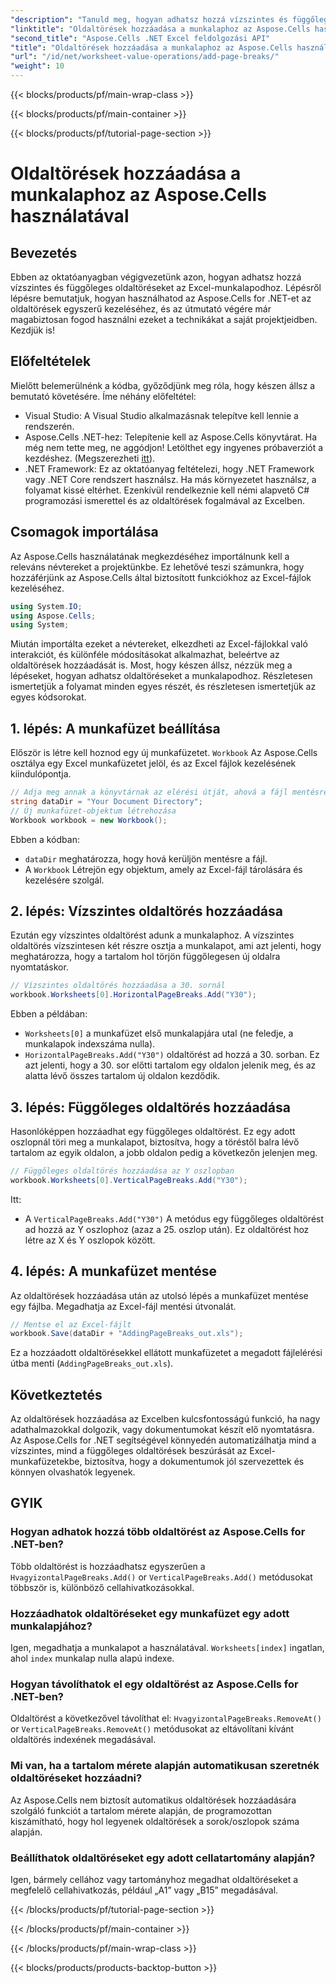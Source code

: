 ```yaml
---
"description": "Tanuld meg, hogyan adhatsz hozzá vízszintes és függőleges oldaltöréseket Excelben az Aspose.Cells for .NET használatával ebből a lépésről lépésre szóló útmutatóból. Tedd Excel-fájljaidat nyomtathatóvá."
"linktitle": "Oldaltörések hozzáadása a munkalaphoz az Aspose.Cells használatával"
"second_title": "Aspose.Cells .NET Excel feldolgozási API"
"title": "Oldaltörések hozzáadása a munkalaphoz az Aspose.Cells használatával"
"url": "/id/net/worksheet-value-operations/add-page-breaks/"
"weight": 10
---
```


{{< blocks/products/pf/main-wrap-class >}}

{{< blocks/products/pf/main-container >}}

{{< blocks/products/pf/tutorial-page-section >}}

# Oldaltörések hozzáadása a munkalaphoz az Aspose.Cells használatával

## Bevezetés
Ebben az oktatóanyagban végigvezetünk azon, hogyan adhatsz hozzá vízszintes és függőleges oldaltöréseket az Excel-munkalapodhoz. Lépésről lépésre bemutatjuk, hogyan használhatod az Aspose.Cells for .NET-et az oldaltörések egyszerű kezeléséhez, és az útmutató végére már magabiztosan fogod használni ezeket a technikákat a saját projektjeidben. Kezdjük is!
## Előfeltételek
Mielőtt belemerülnénk a kódba, győződjünk meg róla, hogy készen állsz a bemutató követésére. Íme néhány előfeltétel:
- Visual Studio: A Visual Studio alkalmazásnak telepítve kell lennie a rendszerén.
- Aspose.Cells .NET-hez: Telepítenie kell az Aspose.Cells könyvtárat. Ha még nem tette meg, ne aggódjon! Letölthet egy ingyenes próbaverziót a kezdéshez. (Megszerezheti [itt](https://releases.aspose.com/cells/net/)).
- .NET Framework: Ez az oktatóanyag feltételezi, hogy .NET Framework vagy .NET Core rendszert használsz. Ha más környezetet használsz, a folyamat kissé eltérhet.
Ezenkívül rendelkeznie kell némi alapvető C# programozási ismerettel és az oldaltörések fogalmával az Excelben.
## Csomagok importálása
Az Aspose.Cells használatának megkezdéséhez importálnunk kell a releváns névtereket a projektünkbe. Ez lehetővé teszi számunkra, hogy hozzáférjünk az Aspose.Cells által biztosított funkciókhoz az Excel-fájlok kezeléséhez.
```csharp
using System.IO;
using Aspose.Cells;
using System;
```
Miután importálta ezeket a névtereket, elkezdheti az Excel-fájlokkal való interakciót, és különféle módosításokat alkalmazhat, beleértve az oldaltörések hozzáadását is.
Most, hogy készen állsz, nézzük meg a lépéseket, hogyan adhatsz oldaltöréseket a munkalapodhoz. Részletesen ismertetjük a folyamat minden egyes részét, és részletesen ismertetjük az egyes kódsorokat.
## 1. lépés: A munkafüzet beállítása
Először is létre kell hoznod egy új munkafüzetet. `Workbook` Az Aspose.Cells osztálya egy Excel munkafüzetet jelöl, és az Excel fájlok kezelésének kiindulópontja.
```csharp
// Adja meg annak a könyvtárnak az elérési útját, ahová a fájl mentésre kerül
string dataDir = "Your Document Directory";
// Új munkafüzet-objektum létrehozása
Workbook workbook = new Workbook();
```
Ebben a kódban:
- `dataDir` meghatározza, hogy hová kerüljön mentésre a fájl.
- A `Workbook` Létrejön egy objektum, amely az Excel-fájl tárolására és kezelésére szolgál.
## 2. lépés: Vízszintes oldaltörés hozzáadása
Ezután egy vízszintes oldaltörést adunk a munkalaphoz. A vízszintes oldaltörés vízszintesen két részre osztja a munkalapot, ami azt jelenti, hogy meghatározza, hogy a tartalom hol törjön függőlegesen új oldalra nyomtatáskor.
```csharp
// Vízszintes oldaltörés hozzáadása a 30. sornál
workbook.Worksheets[0].HorizontalPageBreaks.Add("Y30");
```
Ebben a példában:
- `Worksheets[0]` a munkafüzet első munkalapjára utal (ne feledje, a munkalapok indexszáma nulla).
- `HorizontalPageBreaks.Add("Y30")` oldaltörést ad hozzá a 30. sorban. Ez azt jelenti, hogy a 30. sor előtti tartalom egy oldalon jelenik meg, és az alatta lévő összes tartalom új oldalon kezdődik.
## 3. lépés: Függőleges oldaltörés hozzáadása
Hasonlóképpen hozzáadhat egy függőleges oldaltörést. Ez egy adott oszlopnál töri meg a munkalapot, biztosítva, hogy a töréstől balra lévő tartalom az egyik oldalon, a jobb oldalon pedig a következőn jelenjen meg.
```csharp
// Függőleges oldaltörés hozzáadása az Y oszlopban
workbook.Worksheets[0].VerticalPageBreaks.Add("Y30");
```
Itt:
- A `VerticalPageBreaks.Add("Y30")` A metódus egy függőleges oldaltörést ad hozzá az Y oszlophoz (azaz a 25. oszlop után). Ez oldaltörést hoz létre az X és Y oszlopok között.
## 4. lépés: A munkafüzet mentése
Az oldaltörések hozzáadása után az utolsó lépés a munkafüzet mentése egy fájlba. Megadhatja az Excel-fájl mentési útvonalát.
```csharp
// Mentse el az Excel-fájlt
workbook.Save(dataDir + "AddingPageBreaks_out.xls");
```
Ez a hozzáadott oldaltörésekkel ellátott munkafüzetet a megadott fájlelérési útba menti (`AddingPageBreaks_out.xls`).
## Következtetés
Az oldaltörések hozzáadása az Excelben kulcsfontosságú funkció, ha nagy adathalmazokkal dolgozik, vagy dokumentumokat készít elő nyomtatásra. Az Aspose.Cells for .NET segítségével könnyedén automatizálhatja mind a vízszintes, mind a függőleges oldaltörések beszúrását az Excel-munkafüzetekbe, biztosítva, hogy a dokumentumok jól szervezettek és könnyen olvashatók legyenek.
## GYIK
### Hogyan adhatok hozzá több oldaltörést az Aspose.Cells for .NET-ben?
Több oldaltörést is hozzáadhatsz egyszerűen a `HvagyizontalPageBreaks.Add()` or `VerticalPageBreaks.Add()` metódusokat többször is, különböző cellahivatkozásokkal.
### Hozzáadhatok oldaltöréseket egy munkafüzet egy adott munkalapjához?
Igen, megadhatja a munkalapot a használatával. `Worksheets[index]` ingatlan, ahol `index` munkalap nulla alapú indexe.
### Hogyan távolíthatok el egy oldaltörést az Aspose.Cells for .NET-ben?
Oldaltörést a következővel távolíthat el: `HvagyizontalPageBreaks.RemoveAt()` or `VerticalPageBreaks.RemoveAt()` metódusokat az eltávolítani kívánt oldaltörés indexének megadásával.
### Mi van, ha a tartalom mérete alapján automatikusan szeretnék oldaltöréseket hozzáadni?
Az Aspose.Cells nem biztosít automatikus oldaltörések hozzáadására szolgáló funkciót a tartalom mérete alapján, de programozottan kiszámítható, hogy hol legyenek oldaltörések a sorok/oszlopok száma alapján.
### Beállíthatok oldaltöréseket egy adott cellatartomány alapján?
Igen, bármely cellához vagy tartományhoz megadhat oldaltöréseket a megfelelő cellahivatkozás, például „A1” vagy „B15” megadásával.


{{< /blocks/products/pf/tutorial-page-section >}}

{{< /blocks/products/pf/main-container >}}

{{< /blocks/products/pf/main-wrap-class >}}

{{< blocks/products/products-backtop-button >}}